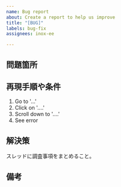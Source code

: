 ```yaml
---
name: Bug report
about: Create a report to help us improve
title: "[BUG]"
labels: bug-fix
assignees: inox-ee

---
```


## 問題箇所

## 再現手順や条件

1. Go to '...'
2. Click on '....'
3. Scroll down to '....'
4. See error

## 解決策

スレッドに調査事項をまとめること。

## 備考

